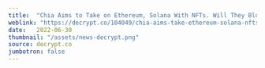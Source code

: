 ```yaml
---
title:  "Chia Aims to Take on Ethereum, Solana With NFTs. Will They Blossom?"
weblink: "https://decrypt.co/104049/chia-aims-take-ethereum-solana-nfts-will-they-blossom"
date:   2022-06-30
thumbnail: "/assets/news-decrypt.png"
source: decrypt.co
jumbotron: false
---
```

